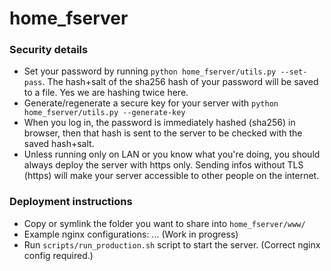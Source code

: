 # home_fserver

### Security details
- Set your password by running `python home_fserver/utils.py --set-pass`. The hash+salt of the sha256 hash of your password will be saved to a file. Yes we are hashing twice here.
- Generate/regenerate a secure key for your server with `python home_fserver/utils.py --generate-key`
- When you log in, the password is immediately hashed (sha256) in browser, then that hash is sent to the server to be checked with the saved hash+salt.
- Unless running only on LAN or you know what you're doing, you should always deploy the server with https only. Sending infos without TLS (https) will make your server accessible to other people on the internet.

### Deployment instructions
- Copy or symlink the folder you want to share into `home_fserver/www/`
- Example nginx configurations: ... (Work in progress)
- Run `scripts/run_production.sh` script to start the server. (Correct nginx config required.)

